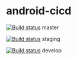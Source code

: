# android-cicd

[![Build status](https://build.appcenter.ms/v0.1/apps/7e416812-e841-4e96-bc51-c48e068fe008/branches/master/badge)](https://appcenter.ms) master

[![Build status](https://build.appcenter.ms/v0.1/apps/7e416812-e841-4e96-bc51-c48e068fe008/branches/staging/badge)](https://appcenter.ms) staging

[![Build status](https://build.appcenter.ms/v0.1/apps/7e416812-e841-4e96-bc51-c48e068fe008/branches/develop/badge)](https://appcenter.ms) develop